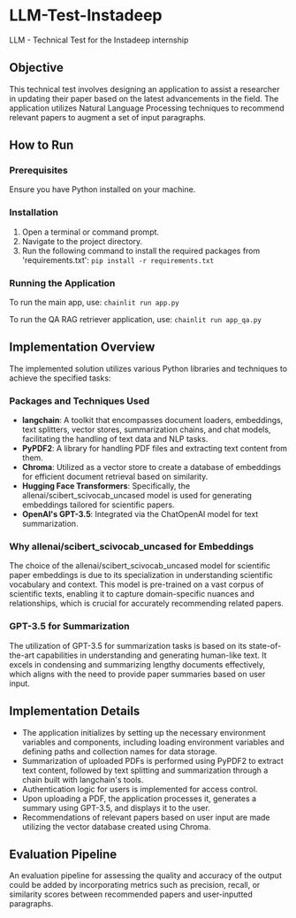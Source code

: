 # LLM-Test-Instadeep
LLM - Technical Test for the Instadeep internship

## Objective
This technical test involves designing an application to assist a researcher in updating their paper based on the latest advancements in the field. The application utilizes Natural Language Processing techniques to recommend relevant papers to augment a set of input paragraphs.

## How to Run

### Prerequisites
Ensure you have Python installed on your machine.

### Installation
1. Open a terminal or command prompt.
2. Navigate to the project directory.
3. Run the following command to install the required packages from 'requirements.txt':
   ```pip install -r requirements.txt```
   
### Running the Application
To run the main app, use:
```chainlit run app.py```

To run the QA RAG retriever application, use:
```chainlit run app_qa.py```

## Implementation Overview
The implemented solution utilizes various Python libraries and techniques to achieve the specified tasks:

### Packages and Techniques Used
* **langchain**: A toolkit that encompasses document loaders, embeddings, text splitters, vector stores, summarization chains, and chat models, facilitating the handling of text data and NLP tasks.<br>
* **PyPDF2**: A library for handling PDF files and extracting text content from them.<br>
* **Chroma**: Utilized as a vector store to create a database of embeddings for efficient document retrieval based on similarity.<br>
* **Hugging Face Transformers**: Specifically, the allenai/scibert_scivocab_uncased model is used for generating embeddings tailored for scientific papers.<br>
* **OpenAI's GPT-3.5**: Integrated via the ChatOpenAI model for text summarization.

### Why allenai/scibert_scivocab_uncased for Embeddings
The choice of the allenai/scibert_scivocab_uncased model for scientific paper embeddings is due to its specialization in understanding scientific vocabulary and context. This model is pre-trained on a vast corpus of scientific texts, enabling it to capture domain-specific nuances and relationships, which is crucial for accurately recommending related papers.

### GPT-3.5 for Summarization
The utilization of GPT-3.5 for summarization tasks is based on its state-of-the-art capabilities in understanding and generating human-like text. It excels in condensing and summarizing lengthy documents effectively, which aligns with the need to provide paper summaries based on user input.

## Implementation Details
* The application initializes by setting up the necessary environment variables and components, including loading environment variables and defining paths and collection names for data storage.<br>
* Summarization of uploaded PDFs is performed using PyPDF2 to extract text content, followed by text splitting and summarization through a chain built with langchain's tools.<br>
* Authentication logic for users is implemented for access control.<br>
* Upon uploading a PDF, the application processes it, generates a summary using GPT-3.5, and displays it to the user.<br>
* Recommendations of relevant papers based on user input are made utilizing the vector database created using Chroma.<br>

## Evaluation Pipeline
An evaluation pipeline for assessing the quality and accuracy of the output could be added by incorporating metrics such as precision, recall, or similarity scores between recommended papers and user-inputted paragraphs.
